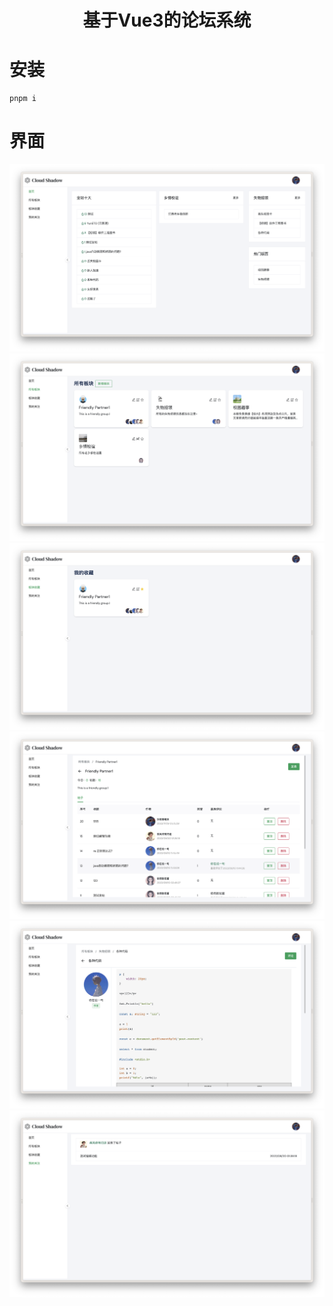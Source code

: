 <h1 align='center'>
  基于Vue3的论坛系统
</h1>

# 安装
```shell
pnpm i
```

# 界面
![首页](./screenshot/1.png)
![板块](./screenshot/2.png)
![收藏](./screenshot/3.png)
![帖子列表](./screenshot/4.png)
![帖子详情](./screenshot/5.png)
![关注](./screenshot/6.png)